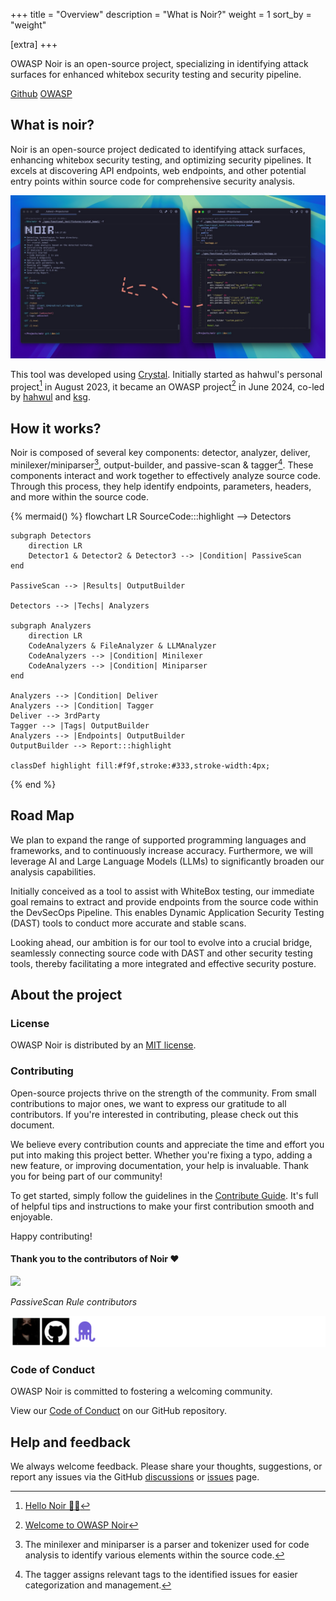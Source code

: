 +++
title = "Overview"
description = "What is Noir?"
weight = 1
sort_by = "weight"

[extra]
+++

OWASP Noir is an open-source project, specializing in identifying attack surfaces for enhanced whitebox security testing and security pipeline.

[Github](https://github.com/owasp-noir/noir)
[OWASP](https://owasp.org/www-project-noir)

## What is noir?

Noir is an open-source project dedicated to identifying attack surfaces, enhancing whitebox security testing, and optimizing security pipelines. It excels at discovering API endpoints, web endpoints, and other potential entry points within source code for comprehensive security analysis.

![noir-usage](./noir-usage.jpg)

This tool was developed using [Crystal](https://crystal-lang.org). Initially started as hahwul's personal project[^1] in August 2023, it became an OWASP project[^2] in June 2024, co-led by [hahwul](https://github.com/hahwul) and [ksg](https://github.com/ksg97031).

[^1]: [Hello Noir 👋🏼](https://www.hahwul.com/2023/08/03/hello-noir/)
[^2]: [Welcome to OWASP Noir](https://github.com/orgs/owasp-noir/discussions/336)

## How it works?

Noir is composed of several key components: detector, analyzer, deliver, minilexer/miniparser[^3], output-builder, and passive-scan & tagger[^4]. These components interact and work together to effectively analyze source code. Through this process, they help identify endpoints, parameters, headers, and more within the source code.

[^3]: The minilexer and miniparser is a parser and tokenizer used for code analysis to identify various elements within the source code.
[^4]: The tagger assigns relevant tags to the identified issues for easier categorization and management.

{% mermaid() %}
flowchart LR
    SourceCode:::highlight --> Detectors

    subgraph Detectors
        direction LR
        Detector1 & Detector2 & Detector3 --> |Condition| PassiveScan
    end

    PassiveScan --> |Results| OutputBuilder

    Detectors --> |Techs| Analyzers

    subgraph Analyzers
        direction LR
        CodeAnalyzers & FileAnalyzer & LLMAnalyzer
        CodeAnalyzers --> |Condition| Minilexer
        CodeAnalyzers --> |Condition| Miniparser
    end

    Analyzers --> |Condition| Deliver
    Analyzers --> |Condition| Tagger
    Deliver --> 3rdParty
    Tagger --> |Tags| OutputBuilder
    Analyzers --> |Endpoints| OutputBuilder
    OutputBuilder --> Report:::highlight

    classDef highlight fill:#f9f,stroke:#333,stroke-width:4px;
{% end %}

## Road Map
We plan to expand the range of supported programming languages and frameworks, and to continuously increase accuracy. Furthermore, we will leverage AI and Large Language Models (LLMs) to significantly broaden our analysis capabilities.

Initially conceived as a tool to assist with WhiteBox testing, our immediate goal remains to extract and provide endpoints from the source code within the DevSecOps Pipeline. This enables Dynamic Application Security Testing (DAST) tools to conduct more accurate and stable scans.

Looking ahead, our ambition is for our tool to evolve into a crucial bridge, seamlessly connecting source code with DAST and other security testing tools, thereby facilitating a more integrated and effective security posture.

## About the project
### License
OWASP Noir is distributed by an [MIT license](https://github.com/owasp-noir/noir/blob/main/LICENSE).

### Contributing

Open-source projects thrive on the strength of the community. From small contributions to major ones, we want to express our gratitude to all contributors. If you're interested in contributing, please check out this document.

We believe every contribution counts and appreciate the time and effort you put into making this project better. Whether you're fixing a typo, adding a new feature, or improving documentation, your help is invaluable. Thank you for being part of our community!

To get started, simply follow the guidelines in the [Contribute Guide](https://github.com/owasp-noir/noir/blob/main/CONTRIBUTING.md). It's full of helpful tips and instructions to make your first contribution smooth and enjoyable.

Happy contributing!

#### Thank you to the contributors of Noir ♥️

![](https://raw.githubusercontent.com/owasp-noir/noir/refs/heads/main/CONTRIBUTORS.svg)

*PassiveScan Rule contributors*

[![](https://raw.githubusercontent.com/owasp-noir/noir-passive-rules/refs/heads/main/CONTRIBUTORS.svg)](https://github.com/owasp-noir/noir-passive-rules/graphs/contributors)

### Code of Conduct
OWASP Noir is committed to fostering a welcoming community.

View our [Code of Conduct](https://github.com/owasp-noir/noir/blob/main/CODE_OF_CONDUCT.md) on our GitHub repository.

## Help and feedback

We always welcome feedback. Please share your thoughts, suggestions, or report any issues via the GitHub [discussions](https://github.com/orgs/owasp-noir/discussions) or [issues](https://github.com/owasp-noir/noir/issues) page.
